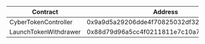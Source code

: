 | Contract              | Address                                    |
| --------------------- | ------------------------------------------ |
| CyberTokenController  | 0x9a9d5a29206dde4f70825032df32333de5f63921 |
| LaunchTokenWithdrawer | 0x88d79d96a5cc4f0211811e7c10a70ea8d8b35f83 |
